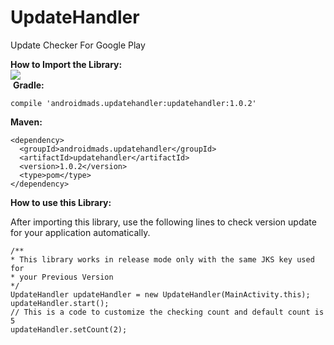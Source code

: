 # UpdateHandler
Update Checker For Google Play

<b>How to Import the Library:</b>
<a href="https://bintray.com/androidmads/maven/androidmads.updatehandler/_latestVersion"></br>
<img src="https://api.bintray.com/packages/androidmads/maven/androidmads.updatehandler/images/download.svg" /></a></br>
<img href="https://img.shields.io/badge/Android%20Arsenal-UpdateHandler-green.svg"/>
<b>Gradle:</b>
<pre><code>compile 'androidmads.updatehandler:updatehandler:1.0.2'</code></pre>
<b>Maven:</b>
<pre><code>&lt;dependency&gt;
  &lt;groupId&gt;androidmads.updatehandler&lt;/groupId&gt;
  &lt;artifactId&gt;updatehandler&lt;/artifactId&gt;
  &lt;version&gt;1.0.2&lt;/version&gt;
  &lt;type&gt;pom&lt;/type&gt;
&lt;/dependency&gt;</code></pre>
<b>How to use this Library:</b></br>

After importing this library, use the following lines to check version update for your application automatically.
<pre><code>/** 
* This library works in release mode only with the same JKS key used for 
* your Previous Version
*/
UpdateHandler updateHandler = new UpdateHandler(MainActivity.this);
updateHandler.start();
// This is a code to customize the checking count and default count is 5
updateHandler.setCount(2);</code></pre>
